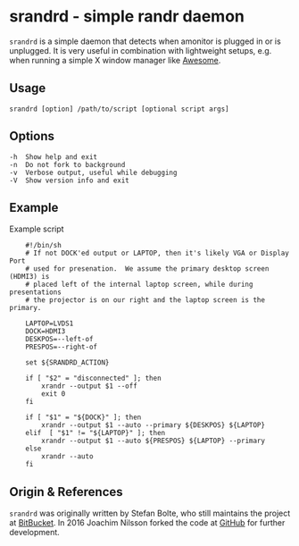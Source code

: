 srandrd - simple randr daemon 
=============================

`srandrd` is a simple daemon that detects when amonitor is plugged in or
is unplugged.  It is very useful in combination with lightweight setups,
e.g. when running a simple X window manager like [Awesome][1].


Usage
-----

    srandrd [option] /path/to/script [optional script args]


Options
-------

    -h  Show help and exit
    -n  Do not fork to background
    -v  Verbose output, useful while debugging
    -V  Show version info and exit


Example
-------

Example script

```shell
    #!/bin/sh
    # If not DOCK'ed output or LAPTOP, then it's likely VGA or Display Port
    # used for presenation.  We assume the primary desktop screen (HDMI3) is
    # placed left of the internal laptop screen, while during presentations
    # the projector is on our right and the laptop screen is the primary.
    
    LAPTOP=LVDS1
    DOCK=HDMI3
    DESKPOS=--left-of
    PRESPOS=--right-of
    
    set ${SRANDRD_ACTION}
    
    if [ "$2" = "disconnected" ]; then
        xrandr --output $1 --off
        exit 0
    fi
    
    if [ "$1" = "${DOCK}" ]; then
        xrandr --output $1 --auto --primary ${DESKPOS} ${LAPTOP}
    elif  [ "$1" != "${LAPTOP}" ]; then
        xrandr --output $1 --auto ${PRESPOS} ${LAPTOP} --primary
    else
        xrandr --auto
    fi
```


Origin & References
-------------------

`srandrd` was originally written by Stefan Bolte, who still maintains
the project at [BitBucket][2].  In 2016 Joachim Nilsson forked the code
at [GitHub][3] for further development.

[1]: https://awesome.naquadah.org
[2]: http://bitbucket.org/portix/srandrd
[3]: https://github.com/troglobit/srandard
